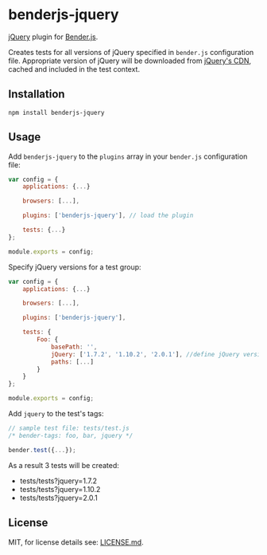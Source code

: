 benderjs-jquery
===============

[jQuery](http://jquery.com) plugin for [Bender.js](https://github.com/benderjs/benderjs).

Creates tests for all versions of jQuery specified in `bender.js` configuration file.
Appropriate version of jQuery will be downloaded from [jQuery's CDN](http://code.jquery.com/jquery/), cached and included in the test context.

Installation
------------

```
npm install benderjs-jquery
```

Usage
-----

Add `benderjs-jquery` to the `plugins` array in your `bender.js` configuration file:

```javascript
var config = {
    applications: {...}

    browsers: [...],

    plugins: ['benderjs-jquery'], // load the plugin

    tests: {...}
};

module.exports = config;
```

Specify jQuery versions for a test group:

```javascript
var config = {
    applications: {...}

    browsers: [...],

    plugins: ['benderjs-jquery'],

    tests: {
        Foo: {
            basePath: '',
            jQuery: ['1.7.2', '1.10.2', '2.0.1'], //define jQuery versions
            paths: [...]
        }
    }
};

module.exports = config;
```

Add `jquery` to the test's tags:
```javascript
// sample test file: tests/test.js
/* bender-tags: foo, bar, jquery */

bender.test({...});
```
As a result 3 tests will be created:

- tests/tests?jquery=1.7.2
- tests/tests?jquery=1.10.2
- tests/tests?jquery=2.0.1


License
-------

MIT, for license details see: [LICENSE.md](https://github.com/benderjs/benderjs-jquery/blob/master/LICENSE.md).
